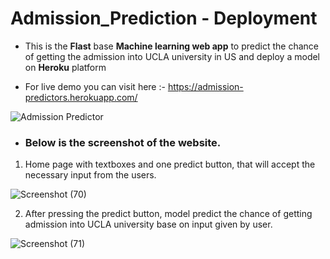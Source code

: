 # Admission_Prediction - Deployment

* This is the **Flast** base **Machine learning web app** to predict the chance of getting the admission into UCLA university in US and
deploy a model on **Heroku** platform

* For live demo you can visit here :- https://admission-predictors.herokuapp.com/

![Admission Predictor](https://user-images.githubusercontent.com/51736427/84637004-df5e6900-af12-11ea-81a1-3aadcfbaf714.gif)

* ### Below is the screenshot of the website.

1. Home page with textboxes and one predict button, that will accept the necessary input from the users.

![Screenshot (70)](https://user-images.githubusercontent.com/51736427/84638380-8a235700-af14-11ea-95c7-6d99f6af980a.png)

2. After pressing the predict button, model predict the chance of getting admission into UCLA university base on input given by user.

![Screenshot (71)](https://user-images.githubusercontent.com/51736427/84638495-b5a64180-af14-11ea-8d79-81258784eb19.png)
